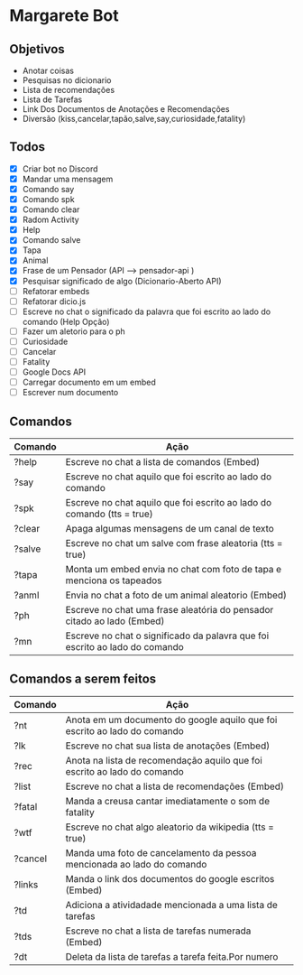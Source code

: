 # Margarete Bot

## Objetivos

- Anotar coisas
- Pesquisas no dicionario
- Lista de recomendações
- Lista de Tarefas
- Link Dos Documentos de Anotações e Recomendações
- Diversão (kiss,cancelar,tapão,salve,say,curiosidade,fatality)

## Todos

- [x] Criar bot no Discord
- [x] Mandar uma mensagem
- [x] Comando say
- [x] Comando spk
- [x] Comando clear
- [x] Radom Activity
- [x] Help
- [x] Comando salve
- [x] Tapa
- [x] Animal
- [x] Frase de um Pensador (API --> pensador-api )
- [x] Pesquisar significado de algo (Dicionario-Aberto API)
- [ ] Refatorar embeds
- [ ] Refatorar dicio.js
- [ ] Escreve no chat o significado da palavra que foi escrito ao lado do comando (Help Opção)
- [ ] Fazer um aletorio para o ph
- [ ] Curiosidade
- [ ] Cancelar
- [ ] Fatality
- [ ] Google Docs API
- [ ] Carregar documento em um embed
- [ ] Escrever num documento

## Comandos

| Comando | Ação                                                                        | 
| ------- | --------------------------------------------------------------------------- | 
| ?help   | Escreve no chat a lista de comandos (Embed)                                 |  
| ?say    | Escreve no chat aquilo que foi escrito ao lado do comando                   |  
| ?spk    | Escreve no chat aquilo que foi escrito ao lado do comando (tts = true)      | 
| ?clear  | Apaga algumas mensagens de um canal de texto                                |
| ?salve  | Escreve no chat um salve com frase aleatoria (tts = true)                   |
| ?tapa   | Monta um embed envia no chat com foto de tapa e menciona os tapeados        |
| ?anml   | Envia no chat a foto de um animal aleatorio (Embed)                         |
| ?ph     | Escreve no chat uma frase aleatória do pensador citado ao lado (Embed)      |
| ?mn     | Escreve no chat o significado da palavra que foi escrito ao lado do comando |

## Comandos a serem feitos

| Comando | Ação                                                                        | 
| ------- | --------------------------------------------------------------------------- |
| ?nt     | Anota em um documento do google aquilo que foi escrito ao lado do comando   | 
| ?lk     | Escreve no chat sua lista de anotações (Embed)                              |
| ?rec    | Anota na lista de recomendação aquilo que foi escrito ao lado do comando    |
| ?list   | Escreve no chat a lista de recomendações (Embed)                            |
| ?fatal  | Manda a creusa cantar imediatamente o som de fatality                       | 
| ?wtf    | Escreve no chat algo aleatorio da wikipedia (tts = true)                    | 
| ?cancel | Manda uma foto de cancelamento da pessoa mencionada ao lado do comando      | 
| ?links  | Manda o link dos documentos do google escritos (Embed)                      | 
| ?td     | Adiciona a atividadade mencionada a uma lista de tarefas                    | 
| ?tds    | Escreve no chat a lista de tarefas numerada (Embed)                         | 
| ?dt     | Deleta da lista de tarefas a tarefa feita.Por numero                        | 

